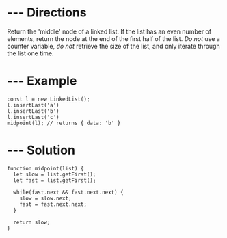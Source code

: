 # --- Directions

Return the 'middle' node of a linked list.
If the list has an even number of elements, return
the node at the end of the first half of the list.
*Do not* use a counter variable, *do not* retrieve
the size of the list, and only iterate
through the list one time.


# --- Example
    
    const l = new LinkedList();
    l.insertLast('a')
    l.insertLast('b')
    l.insertLast('c')
    midpoint(l); // returns { data: 'b' }


# --- Solution


    function midpoint(list) {
      let slow = list.getFirst();
      let fast = list.getFirst();

      while(fast.next && fast.next.next) {
        slow = slow.next;
        fast = fast.next.next;
      }

      return slow;
    } 